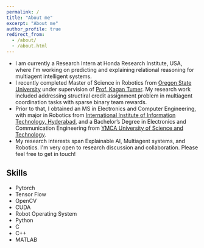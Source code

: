 ```yaml
---
permalink: /
title: "About me"
excerpt: "About me"
author_profile: true
redirect_from: 
  - /about/
  - /about.html
---
```


<!---
<p align="center">
  <img src="https://github.com/EnnaSachdeva/ennasachdeva_roboticist.github.io/blob/master/files/enna_img.png?raw=true" alt="Photo" class="inline"/>
</p>
--->

* I am currently a Research Intern at Honda Research Institute, USA, where I'm working on predicting and explaining relational reasoning for multiagent intelligent systems.
* I recently completed Master of Science in Robotics from [Oregon State University](https://robotics.oregonstate.edu/) under supervision of [ Prof. Kagan Tumer](http://web.engr.oregonstate.edu/~ktumer/). My research work included addressing structiral credit assignment problem in multiagent coordination tasks with sparse binary team rewards. 
* Prior to that, I obtained an MS in Electronics and Computer Engineering, with major in Robotics from [International Institute of Information Technology, Hyderabad](https://www.iiit.ac.in/), and a Bachelor’s Degree in Electronics and Communication Engineering from [YMCA University of Science and Technology](http://www.ymcaust.ac.in/).
* My research interests span Explainable AI, Multiagent systems, and Robotics. I'm very open to research discussion and collaboration. Please feel free to get in touch!

## Skills

* Pytorch
* Tensor Flow
* OpenCV
* CUDA
* Robot Operating System
* Python
* C
* C++
* MATLAB
